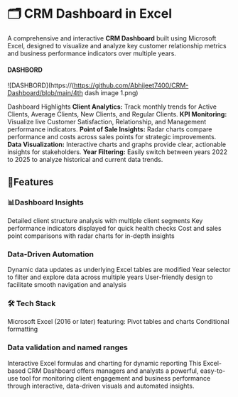 # 🗂️ CRM Dashboard in Excel

A comprehensive and interactive **CRM Dashboard** built using Microsoft Excel, designed to visualize and analyze key customer relationship metrics and business performance indicators over multiple years.

#### DASHBORD

![DASHBORD](https://(https://github.com/Abhijeet7400/CRM-Dashboard/blob/main/4th dash image 1.png)

Dashboard Highlights
**Client Analytics:** Track monthly trends for Active Clients, Average Clients, New Clients, and Regular Clients.
**KPI Monitoring:** Visualize live Customer Satisfaction, Relationship, and Management performance indicators.
**Point of Sale Insights:** Radar charts compare performance and costs across sales points for strategic improvements.
**Data Visualization:** Interactive charts and graphs provide clear, actionable insights for stakeholders.
**Year Filtering:** Easily switch between years 2022 to 2025 to analyze historical and current data trends.

## 🚀Features

### 📊Dashboard Insights
Detailed client structure analysis with multiple client segments
Key performance indicators displayed for quick health checks
Cost and sales point comparisons with radar charts for in-depth insights

### Data-Driven Automation
Dynamic data updates as underlying Excel tables are modified
Year selector to filter and explore data across multiple years
User-friendly design to facilitate smooth navigation and analysis

### 🛠️ Tech Stack
Microsoft Excel (2016 or later) featuring:
Pivot tables and charts
Conditional formatting

### Data validation and named ranges
Interactive Excel formulas and charting for dynamic reporting
This Excel-based CRM Dashboard offers managers and analysts a powerful, easy-to-use tool for monitoring client engagement and business performance through interactive, data-driven visuals and automated insights.

